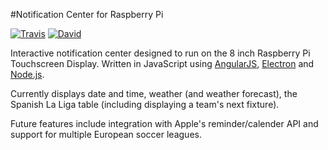 #Notification Center for Raspberry Pi

<a href="https://travis-ci.org/callumdmay/pi-notification-app"><img src="https://travis-ci.org/callumdmay/pi-notification-app.svg" alt="Travis"></a>
<a href="https://david-dm.org/callumdmay/pi-notification-app"><img src="https://david-dm.org/callumdmay/pi-notification-app.svg" alt="David"></a>

Interactive notification center designed to run on the 8 inch Raspberry Pi Touchscreen Display. Written in JavaScript using [AngularJS](https://angularjs.org/), [Electron](http://electron.atom.io/) and [Node.js](https://nodejs.org/en/).

Currently displays date and time, weather (and weather forecast), the Spanish La Liga table (including displaying a team's next fixture). 

Future features include integration with Apple's reminder/calender API and support for multiple European soccer leagues.



